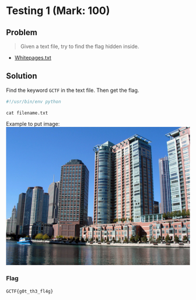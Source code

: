 # Testing 1 (Mark: 100)

## Problem
> Given a text file, try to find the flag hidden inside.
* [Whitepages.txt](https://github.com/kqrrrr/Girls-In-CTF-2023/blob/main/Cryptography/whitepages.txt)

## Solution
Find the keyword `GCTF` in the text file. Then get the flag.

```python
#!/usr/bin/env python

```

```console
cat filename.txt
```

Example to put image:
![](https://github.com/kqrrrr/Girls-In-CTF-2023/blob/main/Cryptography/R.jfif)

### Flag
`GCTF{g0t_th3_fl4g}`
